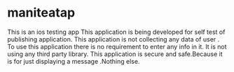 # maniteatap
This is an ios testing app
This application is being developed for self test of publishing application.
This application is not collecting any data of user .
To use this application there is no requirement to enter any info in it.
It is not using any third party library.
This application is secure and safe.Because it is for just displaying a message .Nothing else.
